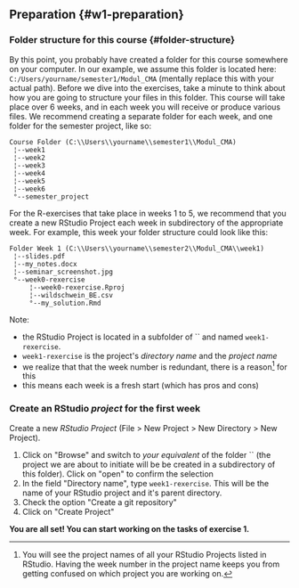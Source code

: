 ## Preparation {#w1-preparation}

### Folder structure for this course {#folder-structure}



By this point, you probably have created a folder for this course somewhere on your computer. In our example, we assume this folder is located here: `C:/Users/yourname/semester1/Modul_CMA` (mentally replace this with your actual path). Before we dive into the exercises, take a minute to think about how you are going to structure your files in this folder. This course will take place over 6 weeks, and in each week you will receive or produce various files. We recommend creating a separate folder for each week, and one folder for the semester project, like so:





```
Course Folder (C:\\Users\\yourname\\semester1\\Modul_CMA)
 ¦--week1                                                
 ¦--week2                                                
 ¦--week3                                                
 ¦--week4                                                
 ¦--week5                                                
 ¦--week6                                                
 °--semester_project 
```


For the R-exercises that take place in weeks 1 to 5, we recommend that you create a new RStudio Project each week in subdirectory of the appropriate week. For example, this week your folder structure could look like this: 





```
Folder Week 1 (C:\\Users\\yourname\\semester2\\Modul_CMA\\week1)
 ¦--slides.pdf                                                  
 ¦--my_notes.docx                                               
 ¦--seminar_screenshot.jpg                                      
 °--week0-rexercise                                             
     ¦--week0-rexercise.Rproj                                   
     ¦--wildschwein_BE.csv                                      
     °--my_solution.Rmd   
```


Note: 

- the RStudio Project is located in a subfolder of `` and named `week1-rexercise`.
- `week1-rexercise` is the project's *directory name* and the *project name*
- we realize that that the week number is redundant, there is a reason[^redundancy] for this
- this means each week is a fresh start (which has pros and cons)

[^redundancy]: You will see the project names of all your RStudio Projects listed in RStudio. Having the week number in the project name keeps you from getting confused on which project you are working on.


### Create an RStudio *project* for the first week


Create a new *RStudio Project* (File > New Project > New Directory > New Project). 

1. Click on "Browse" and switch to *your equivalent* of the folder `` (the project we are about to initiate will be be created in a subdirectory of this folder). Click on "open" to confirm the selection
2. In the field "Directory name", type `week1-rexercise`. This will be the name of your RStudio project and it's parent directory.
3. Check the option "Create a git repository"
4. Click on "Create Project"


**You are all set! You can start working on the tasks of exercise 1.**    




<!-- Create a new .R (or .Rmd) File and divide it into the sections necessary in a classical Data Science workflow. In .R Files, "Sections" can be created within RStudio by adding Comments (`#`) with at least 3 trailing dashes, equal, or pound signs ( `-`, `=`,`#`). In .Rmd Files, their are created with leading pound signs (`#`). -->

<!-- Sections allow code folding (try clicking on the small triangle next to the line number) and facilitate navigation (try the shortcut: `Shift`+`Alt`+`J`). We recommend following sections: -->

<!-- - Loading environment / libraries -->
<!-- - Data import -->
<!-- - Data cleansing -->
<!-- - Data analysis and visualization -->
